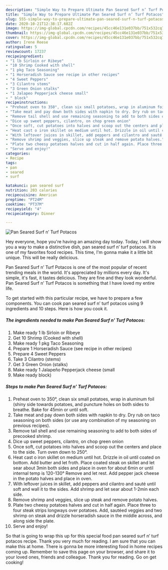 ```yaml
---
description: "Simple Way to Prepare Ultimate Pan Seared Surf n’ Turf Potacos"
title: "Simple Way to Prepare Ultimate Pan Seared Surf n’ Turf Potacos"
slug: 555-simple-way-to-prepare-ultimate-pan-seared-surf-n-turf-potacos
date: 2020-10-21T12:38:17.682Z
image: https://img-global.cpcdn.com/recipes/45cc46e131e037bb/751x532cq70/pan-seared-surf-n-turf-potacos-recipe-main-photo.jpg
thumbnail: https://img-global.cpcdn.com/recipes/45cc46e131e037bb/751x532cq70/pan-seared-surf-n-turf-potacos-recipe-main-photo.jpg
cover: https://img-global.cpcdn.com/recipes/45cc46e131e037bb/751x532cq70/pan-seared-surf-n-turf-potacos-recipe-main-photo.jpg
author: Irene Reese
ratingvalue: 5
reviewcount: 17237
recipeingredient:
- "1 lb Sirloin or Ribeye"
- "10 Shrimp Cooked with shell"
- "1 pkg Taco Seasoning"
- "1 Horseradish Sauce see recipe in other recipes"
- "4 Sweet Peppers"
- "3 Cilantro stems"
- "3 Green Onion stalks"
- "1 Jalapeo Pepperjack cheese small"
- " block"
recipeinstructions:
- "Preheat oven to 350°, clean six small potatoes, wrap in aluminum foil (shiny side towards potatoes, and puncture holes on both sides to breathe. Bake for 45min or until soft."
- "Take meat and pay down both sides with napkin to dry. Dry rub on taco seasoning on both sides (or use any combination of my seasoning on previous recipes)."
- "Remove tail shell and use remaining seasoning to add to both sides of precooked shrimp."
- "Dice up sweet peppers, cilantro, on chop green onion"
- "Once soft, cut potatoes into halves and scoop out the centers and place to the side. Turn oven down to 250°."
- "Heat cast o iron skillet on medium until hot. Drizzle in oil until coated on bottom. Add butter and let froth. Place coated steak on skillet and let sear about 3min both sides and place in oven for about 6min or until internal temp is 120-130° Remove and let rest. Add pepper jack cheese in the potato halves and place in oven."
- "With leftover juices in skillet, add peppers and cilantro and sauté until soft and wall it to the sides. Add shrimp and let sear about 1-2min each side."
- "Remove shrimp and veggies, slice up steak and remove potato halves."
- "Plate two cheesy potatoes halves and cut in half again. Place three to four steak strips longways over potatoes. Add, sautéed veggies and two shrimp on steak and drizzle horseradish sauce in the middle across, and along side the plate."
- "Serve and enjoy!"
categories:
- Recipe
tags:
- pan
- seared
- surf

katakunci: pan seared surf 
nutrition: 203 calories
recipecuisine: American
preptime: "PT24M"
cooktime: "PT37M"
recipeyield: "4"
recipecategory: Dinner

---
```



![Pan Seared Surf n’ Turf Potacos](https://img-global.cpcdn.com/recipes/45cc46e131e037bb/751x532cq70/pan-seared-surf-n-turf-potacos-recipe-main-photo.jpg)

Hey everyone, hope you're having an amazing day today. Today, I will show you a way to make a distinctive dish, pan seared surf n’ turf potacos. It is one of my favorites food recipes. This time, I'm gonna make it a little bit unique. This will be really delicious.



Pan Seared Surf n’ Turf Potacos is one of the most popular of recent trending meals in the world. It's appreciated by millions every day. It's simple, it's fast, it tastes delicious. They are fine and they look wonderful. Pan Seared Surf n’ Turf Potacos is something that I have loved my entire life.


To get started with this particular recipe, we have to prepare a few components. You can cook pan seared surf n’ turf potacos using 9 ingredients and 10 steps. Here is how you cook it.

<!--inarticleads1-->

##### The ingredients needed to make Pan Seared Surf n’ Turf Potacos:

1. Make ready 1 lb Sirloin or Ribeye
1. Get 10 Shrimp (Cooked with shell)
1. Make ready 1 pkg Taco Seasoning
1. Prepare 1 Horseradish Sauce (see recipe in other recipes)
1. Prepare 4 Sweet Peppers
1. Take 3 Cilantro (stems)
1. Get 3 Green Onion (stalks)
1. Make ready 1 Jalapeño Pepperjack cheese (small
1. Make ready  block)




<!--inarticleads2-->

##### Steps to make Pan Seared Surf n’ Turf Potacos:

1. Preheat oven to 350°, clean six small potatoes, wrap in aluminum foil (shiny side towards potatoes, and puncture holes on both sides to breathe. Bake for 45min or until soft.
1. Take meat and pay down both sides with napkin to dry. Dry rub on taco seasoning on both sides (or use any combination of my seasoning on previous recipes).
1. Remove tail shell and use remaining seasoning to add to both sides of precooked shrimp.
1. Dice up sweet peppers, cilantro, on chop green onion
1. Once soft, cut potatoes into halves and scoop out the centers and place to the side. Turn oven down to 250°.
1. Heat cast o iron skillet on medium until hot. Drizzle in oil until coated on bottom. Add butter and let froth. Place coated steak on skillet and let sear about 3min both sides and place in oven for about 6min or until internal temp is 120-130° Remove and let rest. Add pepper jack cheese in the potato halves and place in oven.
1. With leftover juices in skillet, add peppers and cilantro and sauté until soft and wall it to the sides. Add shrimp and let sear about 1-2min each side.
1. Remove shrimp and veggies, slice up steak and remove potato halves.
1. Plate two cheesy potatoes halves and cut in half again. Place three to four steak strips longways over potatoes. Add, sautéed veggies and two shrimp on steak and drizzle horseradish sauce in the middle across, and along side the plate.
1. Serve and enjoy!




So that is going to wrap this up for this special food pan seared surf n’ turf potacos recipe. Thank you very much for reading. I am sure that you can make this at home. There is gonna be more interesting food in home recipes coming up. Remember to save this page on your browser, and share it to your loved ones, friends and colleague. Thank you for reading. Go on get cooking!
